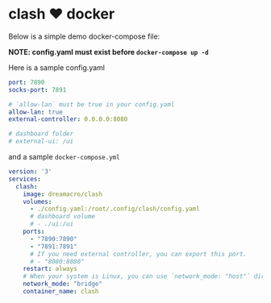 # clash ❤️ docker

Below is a simple demo docker-compose file:

**NOTE: config.yaml must exist before `docker-compose up -d`**

Here is a sample config.yaml
```yml
port: 7890
socks-port: 7891

# `allow-lan` must be true in your config.yaml
allow-lan: true
external-controller: 0.0.0.0:8080

# dashboard folder
# external-ui: /ui
```

and a sample `docker-compose.yml`

```yml
version: '3'
services:
  clash:
    image: dreamacro/clash
    volumes:
      - ./config.yaml:/root/.config/clash/config.yaml
      # dashboard volume
      # - ./ui:/ui
    ports:
      - "7890:7890"
      - "7891:7891"
      # If you need external controller, you can export this port.
      # - "8080:8080"
    restart: always
    # When your system is Linux, you can use `network_mode: "host"` directly.
    network_mode: "bridge"
    container_name: clash
```